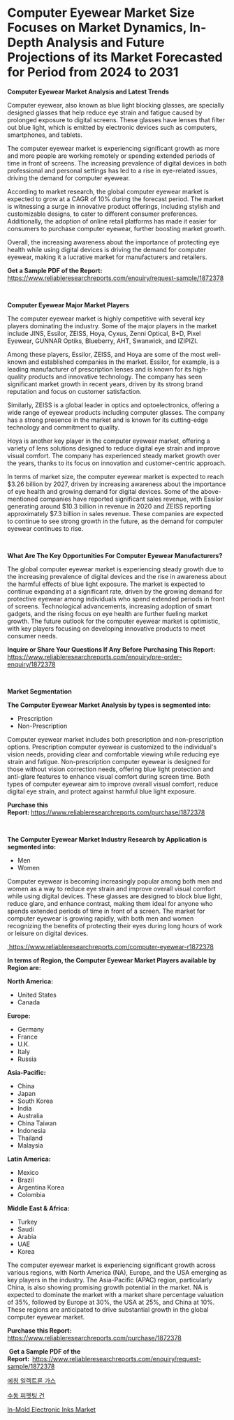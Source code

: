 <p><h1>Computer Eyewear Market Size Focuses on Market Dynamics, In-Depth Analysis and Future Projections of its Market Forecasted for Period from 2024 to 2031</h1></p><p><strong>Computer Eyewear Market Analysis and Latest Trends</strong></p>
<p><p>Computer eyewear, also known as blue light blocking glasses, are specially designed glasses that help reduce eye strain and fatigue caused by prolonged exposure to digital screens. These glasses have lenses that filter out blue light, which is emitted by electronic devices such as computers, smartphones, and tablets.</p><p>The computer eyewear market is experiencing significant growth as more and more people are working remotely or spending extended periods of time in front of screens. The increasing prevalence of digital devices in both professional and personal settings has led to a rise in eye-related issues, driving the demand for computer eyewear.</p><p>According to market research, the global computer eyewear market is expected to grow at a CAGR of 10% during the forecast period. The market is witnessing a surge in innovative product offerings, including stylish and customizable designs, to cater to different consumer preferences. Additionally, the adoption of online retail platforms has made it easier for consumers to purchase computer eyewear, further boosting market growth.</p><p>Overall, the increasing awareness about the importance of protecting eye health while using digital devices is driving the demand for computer eyewear, making it a lucrative market for manufacturers and retailers.</p></p>
<p><strong>Get a Sample PDF of the Report:&nbsp;</strong> <a href="https://www.reliableresearchreports.com/enquiry/request-sample/1872378">https://www.reliableresearchreports.com/enquiry/request-sample/1872378</a></p>
<p>&nbsp;</p>
<p><strong>Computer Eyewear Major Market Players</strong></p>
<p><p>The computer eyewear market is highly competitive with several key players dominating the industry. Some of the major players in the market include JINS, Essilor, ZEISS, Hoya, Cyxus, Zenni Optical, B+D, Pixel Eyewear, GUNNAR Optiks, Blueberry, AHT, Swanwick, and IZIPIZI.</p><p>Among these players, Essilor, ZEISS, and Hoya are some of the most well-known and established companies in the market. Essilor, for example, is a leading manufacturer of prescription lenses and is known for its high-quality products and innovative technology. The company has seen significant market growth in recent years, driven by its strong brand reputation and focus on customer satisfaction.</p><p>Similarly, ZEISS is a global leader in optics and optoelectronics, offering a wide range of eyewear products including computer glasses. The company has a strong presence in the market and is known for its cutting-edge technology and commitment to quality.</p><p>Hoya is another key player in the computer eyewear market, offering a variety of lens solutions designed to reduce digital eye strain and improve visual comfort. The company has experienced steady market growth over the years, thanks to its focus on innovation and customer-centric approach.</p><p>In terms of market size, the computer eyewear market is expected to reach $3.26 billion by 2027, driven by increasing awareness about the importance of eye health and growing demand for digital devices. Some of the above-mentioned companies have reported significant sales revenue, with Essilor generating around $10.3 billion in revenue in 2020 and ZEISS reporting approximately $7.3 billion in sales revenue. These companies are expected to continue to see strong growth in the future, as the demand for computer eyewear continues to rise.</p></p>
<p>&nbsp;</p>
<p><strong>What Are The Key Opportunities For Computer Eyewear Manufacturers?</strong></p>
<p><p>The global computer eyewear market is experiencing steady growth due to the increasing prevalence of digital devices and the rise in awareness about the harmful effects of blue light exposure. The market is expected to continue expanding at a significant rate, driven by the growing demand for protective eyewear among individuals who spend extended periods in front of screens. Technological advancements, increasing adoption of smart gadgets, and the rising focus on eye health are further fueling market growth. The future outlook for the computer eyewear market is optimistic, with key players focusing on developing innovative products to meet consumer needs.</p></p>
<p><strong>Inquire or Share Your Questions If Any Before Purchasing This Report:</strong> <a href="https://www.reliableresearchreports.com/enquiry/pre-order-enquiry/1872378">https://www.reliableresearchreports.com/enquiry/pre-order-enquiry/1872378</a></p>
<p>&nbsp;</p>
<p><strong>Market Segmentation</strong></p>
<p><strong>The Computer Eyewear Market Analysis by types is segmented into:</strong></p>
<p><ul><li>Prescription</li><li>Non-Prescription</li></ul></p>
<p><p>Computer eyewear market includes both prescription and non-prescription options. Prescription computer eyewear is customized to the individual's vision needs, providing clear and comfortable viewing while reducing eye strain and fatigue. Non-prescription computer eyewear is designed for those without vision correction needs, offering blue light protection and anti-glare features to enhance visual comfort during screen time. Both types of computer eyewear aim to improve overall visual comfort, reduce digital eye strain, and protect against harmful blue light exposure.</p></p>
<p><strong>Purchase this Report:&nbsp;</strong><a href="https://www.reliableresearchreports.com/purchase/1872378">https://www.reliableresearchreports.com/purchase/1872378</a></p>
<p>&nbsp;</p>
<p><strong>The Computer Eyewear Market Industry Research by Application is segmented into:</strong></p>
<p><ul><li>Men</li><li>Women</li></ul></p>
<p><p>Computer eyewear is becoming increasingly popular among both men and women as a way to reduce eye strain and improve overall visual comfort while using digital devices. These glasses are designed to block blue light, reduce glare, and enhance contrast, making them ideal for anyone who spends extended periods of time in front of a screen. The market for computer eyewear is growing rapidly, with both men and women recognizing the benefits of protecting their eyes during long hours of work or leisure on digital devices.</p></p>
<p><a href="https://www.reliableresearchreports.com/computer-eyewear-r1872378">&nbsp;https://www.reliableresearchreports.com/computer-eyewear-r1872378</a></p>
<p><strong>In terms of Region, the Computer Eyewear Market Players available by Region are:</strong></p>
<p>
    <p> <strong> North America: </strong>
        <ul>
            <li>United States</li>
            <li>Canada</li>
        </ul>
        </p> 
    <p> <strong> Europe: </strong>
        <ul>
            <li>Germany</li>
            <li>France</li>
            <li>U.K.</li>
            <li>Italy</li>
            <li>Russia</li>
        </ul>
        </p> 
    <p> <strong> Asia-Pacific: </strong>
        <ul>
            <li>China</li>
            <li>Japan</li>
            <li>South Korea</li>
            <li>India</li>
            <li>Australia</li>
            <li>China Taiwan</li>
            <li>Indonesia</li>
            <li>Thailand</li>
            <li>Malaysia</li>
        </ul>
        </p> 
    <p> <strong> Latin America: </strong>
        <ul>
            <li>Mexico</li>
            <li>Brazil</li>
            <li>Argentina Korea</li>
            <li>Colombia</li>
        </ul>
        </p> 
    <p> <strong> Middle East & Africa: </strong>
        <ul>
            <li>Turkey</li>
            <li>Saudi</li>
            <li>Arabia</li>
            <li>UAE</li>
            <li>Korea</li>
        </ul>
    </p>
    </p>
<p><p>The computer eyewear market is experiencing significant growth across various regions, with North America (NA), Europe, and the USA emerging as key players in the industry. The Asia-Pacific (APAC) region, particularly China, is also showing promising growth potential in the market. NA is expected to dominate the market with a market share percentage valuation of 35%, followed by Europe at 30%, the USA at 25%, and China at 10%. These regions are anticipated to drive substantial growth in the global computer eyewear market.</p></p>
<p><strong>Purchase this Report: </strong><a href="https://www.reliableresearchreports.com/purchase/1872378">https://www.reliableresearchreports.com/purchase/1872378</a></p>
<p>&nbsp;<strong>Get a Sample PDF of the Report:&nbsp;&nbsp;</strong><a href="https://www.reliableresearchreports.com/enquiry/request-sample/1872378">https://www.reliableresearchreports.com/enquiry/request-sample/1872378</a></p>
<p><strong></strong></p>
<p><p><a href="https://github.com/xvz497517413/Market-Research-Report-List-2/blob/main/1564342146816.md">에칭 일렉트론 가스</a></p><p><a href="https://medium.com/@antosuigrtley99783676/%EC%88%98%EB%8F%99-%ED%94%BC%ED%8E%AB%EA%B1%B4-%EC%8B%9C%EC%9E%A5-%EC%A0%90%EC%9C%A0%EC%9C%A8-%ED%81%AC%EA%B8%B0-%ED%8A%B8%EB%A0%8C%EB%93%9C-%EC%82%B0%EC%97%85-%EB%B6%84%EC%84%9D-%EB%B3%B4%EA%B3%A0%EC%84%9C-%EC%9D%91%EC%9A%A9-%EB%B6%84%EC%95%BC%EB%B3%84-%EB%B3%91%EC%9B%90-%EC%8B%A4%ED%97%98%EC%8B%A4-%ED%85%8C%EC%8A%A4%ED%8A%B8-%EA%B8%B0%EA%B4%80-%EA%B8%B0%ED%83%80-%EC%9C%A0%ED%98%95%EB%B3%84-%EC%8B%B1%EA%B8%80%EC%B1%84%EB%84%90-%ED%8C%8C%EC%9D%B4%ED%8E%AB-%EB%A9%80%ED%8B%B0%EC%B1%84%EB%84%90-%ED%8C%8C%EC%9D%B4%ED%8E%AB-%EB%B0%8F-051c30676971">수동 피펫팅 건</a></p><p><a href="https://github.com/crlaem461/Market-Research-Report-List-1/blob/main/in-mold-electronic-inks-market.md">In-Mold Electronic Inks Market</a></p></p>